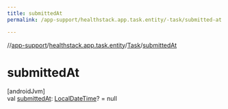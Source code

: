 ```yaml
---
title: submittedAt
permalink: /app-support/healthstack.app.task.entity/-task/submitted-at.html

---
```

//[app-support](/app-support.html)/[healthstack.app.task.entity](../index.html)/[Task](index.html)/[submittedAt](submitted-at.html)



# submittedAt



[androidJvm]\
val [submittedAt](submitted-at.html): [LocalDateTime](https://developer.android.com/reference/kotlin/java/time/LocalDateTime.html)? = null




